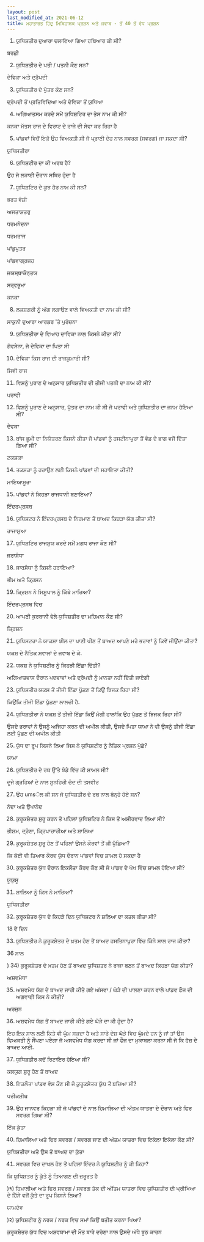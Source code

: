 ```yaml
---
layout: post
last_modified_at: 2021-06-12
title: ਮਹਾਭਾਰਤ ਹਿੰਦੂ ਮਿਥਿਹਾਸਕ ਪ੍ਰਸ਼ਨ ਅਤੇ ਜਵਾਬ - ਤੋਂ 40 ਤੋਂ ਵੱਧ ਪ੍ਰਸ਼ਨ
---
```


1) ਯੁਧਿਸ਼ਤੀਰ ਦੁਆਰਾ ਚਲਾਇਆ ਗਿਆ ਹਥਿਆਰ ਕੀ ਸੀ?

ਬਰਛੀ

2) ਯੁਧਿਸ਼ਤੀਰ ਦੇ ਪਤੀ / ਪਤਨੀ ਕੌਣ ਸਨ?

ਦੇਵਿਕਾ ਅਤੇ ਦ੍ਰੋਪਦੀ

3) ਯੁਧਿਸ਼ਤੀਰ ਦੇ ਪੁੱਤਰ ਕੌਣ ਸਨ?

ਦ੍ਰੋਪਦੀ ਤੋਂ ਪ੍ਰਤਿਵਿਦਿਆ ਅਤੇ ਦੇਵਿਕਾ ਤੋਂ ਯੁਧਿਆ

 
4) ਅਗਿਆਤਸਮ ਕਰਦੇ ਸਮੇਂ ਯੁਧਿਸ਼ਟਿਰ ਦਾ ਭੇਸ ਨਾਮ ਕੀ ਸੀ?

ਕਨਕਾ ਮੱਤਸ ਰਾਜ ਦੇ ਵਿਰਾਟ ਦੇ ਰਾਜੇ ਦੀ ਸੇਵਾ ਕਰ ਰਿਹਾ ਹੈ

5) ਪਾਂਡਵਾਂ ਵਿਚੋਂ ਇਕੋ ਉਹ ਵਿਅਕਤੀ ਸੀ ਜੋ ਪ੍ਰਾਣੀ ਦੇਹ ਨਾਲ ਸਵਰਗ (ਸਵਰਗ) ਜਾ ​​ਸਕਦਾ ਸੀ?

ਯੁਧਿਸਤੀਰਾ

6) ਯੁਧਿਸ਼ਟੀਰ ਦਾ ਕੀ ਅਰਥ ਹੈ?

ਉਹ ਜੋ ਲੜਾਈ ਦੌਰਾਨ ਸਥਿਰ ਹੁੰਦਾ ਹੈ

7) ਯੁਧਿਸ਼ਟਿਰ ਦੇ ਕੁਝ ਹੋਰ ਨਾਮ ਕੀ ਸਨ?

ਭਰਤ ਵੰਸ਼ੀ

ਅਜਤਾਸ਼ਤਰੁ

ਧਰਮਨੰਦਨਾ

ਧਰਮਰਾਜ

ਪਾਂਡੁਪੁਤਰ

ਪਾਂਡਵਾਗ੍ਰਜਹ

ਜਯਸ੍ਥਾਕੌਨ੍ਤਯ

ਸਰ੍ਵਭੂਮਾ

ਕਨਕਾ

8) ਲਕਸ਼ਗਰੀ ਨੂੰ ਅੱਗ ਲਗਾਉਣ ਵਾਲੇ ਵਿਅਕਤੀ ਦਾ ਨਾਮ ਕੀ ਸੀ?

ਸਾਕੁਨੀ ਦੁਆਰਾ ਆਰਡਰ 'ਤੇ ਪੁਰੋਚਨਾ

9) ਯੁਧਿਸ਼ਤੀਰਾ ਦੇ ਵਿਆਹ ਦਾਵਿਕਾ ਨਾਲ ਕਿਸਨੇ ਕੀਤਾ ਸੀ?

ਗੋਵਸੇਨਾ, ਜੋ ਦੇਵਿਕਾ ਦਾ ਪਿਤਾ ਸੀ

10) ਦੇਵਿਕਾ ਕਿਸ ਰਾਜ ਦੀ ਰਾਜਕੁਮਾਰੀ ਸੀ?

ਸਿਵੀ ਰਾਜ

11) ਵਿਸ਼ਨੂੰ ਪੁਰਾਣ ਦੇ ਅਨੁਸਾਰ ਯੁਧਿਸ਼ਤੀਰ ਦੀ ਤੀਜੀ ਪਤਨੀ ਦਾ ਨਾਮ ਕੀ ਸੀ?

ਪਰਾਵੀ

12) ਵਿਸ਼ਨੂੰ ਪੁਰਾਣ ਦੇ ਅਨੁਸਾਰ, ਪੁੱਤਰ ਦਾ ਨਾਮ ਕੀ ਸੀ ਜੋ ਪਰਾਵੀ ਅਤੇ ਯੁਧਿਸ਼ਤੀਰ ਦਾ ਜਨਮ ਹੋਇਆ ਸੀ?

ਦੇਵਕਾ

13) ਬਾਂਸ ਭੂਮੀ ਦਾ ਨਿਯੰਤਰਣ ਕਿਸਨੇ ਕੀਤਾ ਜੋ ਪਾਂਡਵਾਂ ਨੂੰ ਹਸਟੀਨਾਪੁਰਾ ਤੋਂ ਵੰਡ ਦੇ ਭਾਗ ਵਜੋਂ ਦਿੱਤਾ ਗਿਆ ਸੀ?

ਟਕਸ਼ਕਾ

14) ਤਕਸ਼ਕਾ ਨੂੰ ਹਰਾਉਣ ਲਈ ਕਿਸਨੇ ਪਾਂਡਵਾਂ ਦੀ ਸਹਾਇਤਾ ਕੀਤੀ?

ਮਾਇਆਸੂਰਾ

15) ਪਾਂਡਵਾਂ ਨੇ ਕਿਹੜਾ ਰਾਜਧਾਨੀ ਬਣਾਇਆ?

ਇੰਦਰਪ੍ਰਸਥ

16) ਯੁਧਿਸ਼ਟਰ ਨੇ ਇੰਦਰਪ੍ਰਸਥ ਦੇ ਨਿਰਮਾਣ ਤੋਂ ਬਾਅਦ ਕਿਹੜਾ ਯੱਗ ਕੀਤਾ ਸੀ?

ਰਾਜਾਸੁਆ

17) ਯੁਧਿਸ਼ਟਿਰ ਰਾਜਸੁਯ ਕਰਦੇ ਸਮੇਂ ਮਗਧ ਰਾਜਾ ਕੌਣ ਸੀ?

ਜਰਾਸੰਧਾ

18) ਜਾਰਸੰਧਾ ਨੂੰ ਕਿਸਨੇ ਹਰਾਇਆ?

ਭੀਮ ਅਤੇ ਕ੍ਰਿਸ਼ਨ

19) ਕ੍ਰਿਸ਼ਨ ਨੇ ਸਿਸ਼ੂਪਾਲ ਨੂੰ ਕਿੱਥੇ ਮਾਰਿਆ?

ਇੰਦਰਪ੍ਰਸਥ ਵਿਚ

20) ਆਪਣੀ ਕੁਰਬਾਨੀ ਵੇਲੇ ਯੁਧਿਸ਼ਤੀਰ ਦਾ ਮਹਿਮਾਨ ਕੌਣ ਸੀ?

ਕ੍ਰਿਸ਼ਨ

21) ਯੁਧਿਸਟਰਾ ਨੇ ਯਾਕਸ਼ਾ ਝੀਲ ਦਾ ਪਾਣੀ ਪੀਣ ਤੋਂ ਬਾਅਦ ਆਪਣੇ ਮਰੇ ਭਰਾਵਾਂ ਨੂੰ ਕਿਵੇਂ ਜੀਉਂਦਾ ਕੀਤਾ?

ਯਕਸ਼ ਦੇ ਨੈਤਿਕ ਸਵਾਲਾਂ ਦੇ ਜਵਾਬ ਦੇ ਕੇ.

22) ਯਕਸ਼ ਨੇ ਯੁਧਿਸ਼ਟੀਰ ਨੂੰ ਕਿਹੜੀ ਇੱਛਾ ਦਿੱਤੀ?

ਅਗਿਆਤਵਾਸ ਦੌਰਾਨ ਪਦਵਾਵਾਂ ਅਤੇ ਦ੍ਰੋਪਦੀ ਨੂੰ ਮਾਨਤਾ ਨਹੀਂ ਦਿੱਤੀ ਜਾਏਗੀ
 
23) ਯੁਧਿਸ਼ਤੀਰ ਯਕਸ਼ ਤੋਂ ਤੀਜੀ ਇੱਛਾ ਪੁੱਛਣ ਤੋਂ ਕਿਉਂ ਝਿਜਕ ਰਿਹਾ ਸੀ?

ਕਿਉਂਕਿ ਤੀਜੀ ਇੱਛਾ ਪੁੱਛਣਾ ਲਾਲਚੀ ਹੈ.

24) ਯੁਧਿਸ਼ਤੀਰਾ ਨੇ ਯਕਸ਼ ਤੋਂ ਤੀਜੀ ਇੱਛਾ ਕਿਉਂ ਮੰਗੀ ਹਾਲਾਂਕਿ ਉਹ ਪੁੱਛਣ ਤੋਂ ਝਿਜਕ ਰਿਹਾ ਸੀ?

ਉਸਦੇ ਭਰਾਵਾਂ ਨੇ ਉਸਨੂੰ ਅਜਿਹਾ ਕਰਨ ਦੀ ਅਪੀਲ ਕੀਤੀ, ਉਸਦੇ ਪਿਤਾ ਯਾਮਾ ਨੇ ਵੀ ਉਸਨੂੰ ਤੀਜੀ ਇੱਛਾ ਲਈ ਪੁੱਛਣ ਦੀ ਅਪੀਲ ਕੀਤੀ

25) ਯੁੱਧ ਦਾ ਰੂਪ ਕਿਸਨੇ ਲਿਆ ਜਿਸ ਨੇ ਯੁਧਿਸ਼ਟੀਰ ਨੂੰ ਨੈਤਿਕ ਪ੍ਰਸ਼ਨ ਪੁੱਛੇ?

ਯਾਮਾ

26) ਯੁਧਿਸ਼ਤੀਰ ਦੇ ਰਥ ਉੱਤੇ ਝੰਡੇ ਵਿੱਚ ਕੀ ਸ਼ਾਮਲ ਸੀ?

ਦੂਜੇ ਗ੍ਰਹਿਆਂ ਦੇ ਨਾਲ ਸੁਨਹਿਰੀ ਚੰਦ ਦੀ ਤਸਵੀਰ

27) ਉਹ umsੋਲ ਕੀ ਸਨ ਜੋ ਯੁਧਿਸ਼ਤੀਰ ਦੇ ਰਥ ਨਾਲ ਬੰਨ੍ਹੇ ਹੋਏ ਸਨ?

ਨੰਦਾ ਅਤੇ ਉਪਾਨੰਦ

28) ਕੁਰੂਕਸ਼ੇਤਰ ਸ਼ੁਰੂ ਕਰਨ ਤੋਂ ਪਹਿਲਾਂ ਯੁਧਿਸ਼ਟਿਰ ਨੇ ਕਿਸ ਤੋਂ ਅਸ਼ੀਰਵਾਦ ਲਿਆ ਸੀ?

ਭੀਸ਼ਮ, ਦ੍ਰੋਣਾ, ਕ੍ਰਿਪਾਚਾਰੀਆ ਅਤੇ ਸ਼ਾਲਿਆ

29) ਕੁਰੂਕਸ਼ੇਤਰ ਸ਼ੁਰੂ ਹੋਣ ਤੋਂ ਪਹਿਲਾਂ ਉਸਨੇ ਕੌਰਵਾਂ ਤੋਂ ਕੀ ਪੁੱਛਿਆ?

ਕਿ ਕੋਈ ਵੀ ਤਿਆਰ ਕੌਰਵ ਯੁੱਧ ਦੌਰਾਨ ਪਾਂਡਵਾਂ ਵਿਚ ਸ਼ਾਮਲ ਹੋ ਸਕਦਾ ਹੈ

30) ਕੁਰੂਕਸ਼ੇਤਰ ਯੁੱਧ ਦੌਰਾਨ ਇਕਲੌਤਾ ਕੌਰਵ ਕੌਣ ਸੀ ਜੋ ਪਾਂਡਵ ਦੇ ਪੱਖ ਵਿੱਚ ਸ਼ਾਮਲ ਹੋਇਆ ਸੀ?

ਯੂਯੁਸੂ

31) ਸ਼ਾਲਿਆ ਨੂੰ ਕਿਸ ਨੇ ਮਾਰਿਆ?

ਯੁਧਿਸਤੀਰਾ

32) ਕੁਰੂਕਸ਼ੇਤਰ ਯੁੱਧ ਦੇ ਕਿਹੜੇ ਦਿਨ ਯੁਧਿਸ਼ਟਰ ਨੇ ਸ਼ਲਿਆ ਦਾ ਕਤਲ ਕੀਤਾ ਸੀ?

18 ਵੇਂ ਦਿਨ

33) ਯੁਧਿਸ਼ਤੀਰ ਨੇ ਕੁਰੂਕਸ਼ੇਤਰ ਦੇ ਖ਼ਤਮ ਹੋਣ ਤੋਂ ਬਾਅਦ ਹਸਤਿਨਾਪੁਰਾ ਵਿੱਚ ਕਿੰਨੇ ਸਾਲ ਰਾਜ ਕੀਤਾ?

36 ਸਾਲ

) 34) ਕੁਰੂਕਸ਼ੇਤਰ ਦੇ ਖ਼ਤਮ ਹੋਣ ਤੋਂ ਬਾਅਦ ਯੁਧਿਸ਼ਤਰ ਨੇ ਰਾਜਾ ਬਣਨ ਤੋਂ ਬਾਅਦ ਕਿਹੜਾ ਯੱਗ ਕੀਤਾ?

ਅਸ਼ਵਮੇਧਾ

35) ਅਸ਼ਵਮੇਧ ਯੱਗ ਦੇ ਬਾਅਦ ਜਾਰੀ ਕੀਤੇ ਗਏ ਅੱਸਵਾ / ਘੋੜੇ ਦੀ ਪਾਲਣਾ ਕਰਨ ਵਾਲੇ ਪਾਂਡਵ ਫੌਜ ਦੀ ਅਗਵਾਈ ਕਿਸ ਨੇ ਕੀਤੀ?

ਅਰਜੁਨ

36) ਅਸ਼ਵਮੇਧ ਯੱਗ ਤੋਂ ਬਾਅਦ ਜਾਰੀ ਕੀਤੇ ਗਏ ਘੋੜੇ ਦਾ ਕੀ ਹੁੰਦਾ ਹੈ?

ਇਹ ਇਕ ਸਾਲ ਲਈ ਕਿਤੇ ਵੀ ਘੁੰਮ ਸਕਦਾ ਹੈ ਅਤੇ ਸਾਰੇ ਦੇਸ਼ ਘੋੜੇ ਵਿਚ ਘੁੰਮਦੇ ਹਨ ਨੂੰ ਜਾਂ ਤਾਂ ਉਸ ਵਿਅਕਤੀ ਨੂੰ ਸੌਂਪਣਾ ਪਏਗਾ ਜੋ ਅਸਵਮੇਧ ਯੱਗ ਕਰਦਾ ਸੀ ਜਾਂ ਫੌਜ ਦਾ ਮੁਕਾਬਲਾ ਕਰਨਾ ਸੀ ਜੋ ਕਿ ਹੋਜ਼ ਦੇ ਬਾਅਦ ਆਈ.

37) ਯੁਧਿਸ਼ਤੀਰ ਕਦੋਂ ਰਿਟਾਇਰ ਹੋਇਆ ਸੀ?

ਕਲਯੁਗ ਸ਼ੁਰੂ ਹੋਣ ਤੋਂ ਬਾਅਦ

38) ਇਕਲੌਤਾ ਪਾਂਡਵ ਵੰਸ਼ ਕੌਣ ਸੀ ਜੋ ਕੁਰੂਕਸ਼ੇਤਰ ਯੁੱਧ ਤੋਂ ਬਚਿਆ ਸੀ?

ਪਰੀਕਸ਼ੀਥ

39) ਉਹ ਜਾਨਵਰ ਕਿਹੜਾ ਸੀ ਜੋ ਪਾਂਡਵਾਂ ਦੇ ਨਾਲ ਹਿਮਾਲਿਆ ਦੀ ਅੰਤਮ ਯਾਤਰਾ ਦੇ ਦੌਰਾਨ ਅਤੇ ਫਿਰ ਸਵਰਗ ਗਿਆ ਸੀ?

ਇੱਕ ਕੁੱਤਾ

40) ਹਿਮਾਲਿਆ ਅਤੇ ਫਿਰ ਸਵਰਗ / ਸਵਰਗ ਜਾਣ ਦੀ ਅੰਤਮ ਯਾਤਰਾ ਵਿਚ ਇਕੱਲਾ ਇਕੱਲਾ ਕੌਣ ਸੀ?

ਯੁਧਿਸ਼ਤੀਰਾ ਅਤੇ ਉਸ ਤੋਂ ਬਾਅਦ ਦਾ ਕੁੱਤਾ

41) ਸਵਰਗ ਵਿਚ ਦਾਖਲ ਹੋਣ ਤੋਂ ਪਹਿਲਾਂ ਇੰਦਰ ਨੇ ਯੁਧਿਸ਼ਟੀਰ ਨੂੰ ਕੀ ਕਿਹਾ?

ਕਿ ਯੁਧਿਸ਼ਤਰ ਨੂੰ ਕੁੱਤੇ ਨੂੰ ਤਿਆਗਣ ਦੀ ਜ਼ਰੂਰਤ ਹੈ

)१) ਹਿਮਾਲੀਆ ਅਤੇ ਫਿਰ ਸਵਰਗ / ਸਵਰਗ ਤੱਕ ਦੀ ਅੰਤਿਮ ਯਾਤਰਾ ਵਿਚ ਯੁਧਿਸ਼ਤੀਰ ਦੀ ਪ੍ਰੀਖਿਆ ਦੇ ਹਿੱਸੇ ਵਜੋਂ ਕੁੱਤੇ ਦਾ ਰੂਪ ਕਿਸਨੇ ਲਿਆ?

ਯਾਮਦੇਵ

)२) ਯੁਧਿਸ਼ਟੀਰ ਨੂੰ ਨਰਕ / ਨਰਕ ਵਿਚ ਸਮਾਂ ਕਿਉਂ ਬਤੀਤ ਕਰਨਾ ਪਿਆ?

ਕੁਰੂਕਸ਼ੇਤਰ ਯੁੱਧ ਵਿਚ ਅਸ਼ਵਥਾਮਾ ਦੀ ਮੌਤ ਬਾਰੇ ਦਰੋਣਾ ਨਾਲ ਉਸਦੇ ਅੱਧੇ ਝੂਠ ਕਾਰਨ
